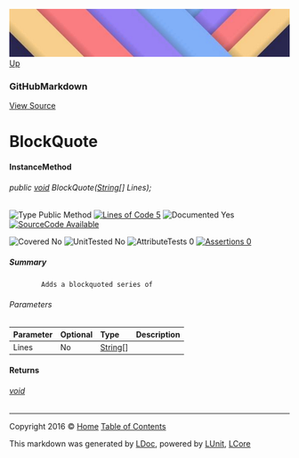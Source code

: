 ![](../Content/LDoc-banner-small.png "")
[Up](GitHubMarkdown.md)

### GitHubMarkdown
[View Source](../Markdown/GitHubMarkdown.cs)

# BlockQuote

#### InstanceMethod

###### public [void](https://msdn.microsoft.com/en-us/library/system.void.aspx) BlockQuote([String](https://msdn.microsoft.com/en-us/library/system.string.aspx)[] Lines);

![Type Public Method](http://b.repl.ca/v1/Type-Public%20Method-blue.png "") [![Lines of Code 5](http://b.repl.ca/v1/Lines%20of%20Code-5-blue.png "")](../Markdown/GitHubMarkdown.cs#L254)    ![Documented Yes](http://b.repl.ca/v1/Documented-Yes-brightgreen.png "") [![SourceCode Available](http://b.repl.ca/v1/SourceCode-Available-brightgreen.png "")](../Markdown/GitHubMarkdown.cs#L254)

![Covered No](http://b.repl.ca/v1/Covered-No-red.png "") ![UnitTested No](http://b.repl.ca/v1/UnitTested-No-lightgrey.png "") ![AttributeTests 0](http://b.repl.ca/v1/AttributeTests-0-lightgrey.png "") [![Assertions 0](http://b.repl.ca/v1/Assertions-0-lightgrey.png "")](../Markdown/GitHubMarkdown.cs)

##### Summary

            Adds a blockquoted series of 

###### Parameters

Parameter | Optional | Type | Description
:---  | :---  | :---  | :--- 
Lines | No | [String](https://msdn.microsoft.com/en-us/library/system.string.aspx)[] | 


#### Returns

###### [void](https://msdn.microsoft.com/en-us/library/system.void.aspx)



---

Copyright 2016 &copy; [Home](../../README.md) [Table of Contents](../../TableOfContents.md)

This markdown was generated by [LDoc](https://github.com/CodeSingularity/LDoc), powered by [LUnit](https://github.com/CodeSingularity/LUnit), [LCore](https://github.com/CodeSingularity/LCore)
